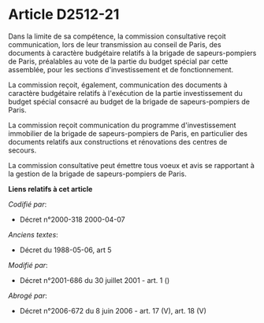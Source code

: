 # Article D2512-21

Dans la limite de sa compétence, la commission consultative reçoit communication, lors de leur transmission au conseil de
Paris, des documents à caractère budgétaire relatifs à la brigade de sapeurs-pompiers de Paris, préalables au vote de la
partie du budget spécial par cette assemblée, pour les sections d'investissement et de fonctionnement.

La commission reçoit, également, communication des documents à caractère budgétaire relatifs à l'exécution de la partie
investissement du budget spécial consacré au budget de la brigade de sapeurs-pompiers de Paris.

La commission reçoit communication du programme d'investissement immobilier de la brigade de sapeurs-pompiers de Paris, en
particulier des documents relatifs aux constructions et rénovations des centres de secours.

La commission consultative peut émettre tous voeux et avis se rapportant à la gestion de la brigade de sapeurs-pompiers de
Paris.

**Liens relatifs à cet article**

_Codifié par_:

  - Décret n°2000-318 2000-04-07

_Anciens textes_:

  - Décret du 1988-05-06, art 5

_Modifié par_:

  - Décret n°2001-686 du 30 juillet 2001 - art. 1 ()

_Abrogé par_:

  - Décret n°2006-672 du 8 juin 2006 - art. 17 (V), art. 18 (V)
